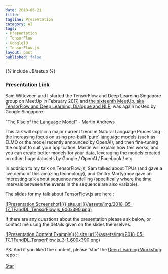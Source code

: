 ```yaml
---
date: 2018-06-21
title: 
tagline: Presentation
category: AI
tags:
- Presentation
- TensorFlow
- GoogleIO
- TensorFlow.js
layout: post
published: false
---
```

{% include JB/setup %}



### Presentation Link

Sam Witteveen and I started the TensorFlow and Deep Learning Singapore group on MeetUp in February 2017,
and [the sixteenth MeetUp, aka TensorFlow and Deep Learning: Dialogue and NLP](https://www.meetup.com/TensorFlow-and-Deep-Learning-Singapore/events/251687521/),
was again hosted by Google Singapore.



"The Rise of the Language Model" - Martin Andrews

This talk will explain a major current trend in Natural Language Processing : the 
increasing focus on using pre-built 'pure' language models (such as ELMO or the model 
recently announced by OpenAI), and then fine-tuning the output to suit your 
application. Martin will explain how this works, and you can create better models for your data, 
leveraging the models created on other, huge datasets by Google / OpenAI / Facebook / etc.



In addition to my talk on TensorFlow.js, Sam talked about TPUs (and gave a live demo of this amazing technology), and
Dmitry Martyanov gave an interesting talk about sequence modelling (specifically where the time intervals between
the events in the sequence are also variable).

The slides for my talk about TensorFlow.js are here :

<a href="http://redcatlabs.com/2018-05-17_TFandDL_TensorFlow.js/" target="_blank">
![Presentation Screenshot]({{ site.url }}/assets/img/2018-05-17_TFandDL_TensorFlow.js_600x390.png)
</a>

If there are any questions about the presentation please ask below, 
or contact me using the details given on the slides themselves.

<a href="http://redcatlabs.com/2018-05-17_TFandDL_TensorFlow.js/#/3/1" target="_blank">
![Presentation Content Example]({{ site.url }}/assets/img/2018-05-17_TFandDL_TensorFlow.js_3-1_600x390.png)
</a>



PS:  And if you liked the content, please 'star' the <a href="https://github.com/mdda/deep-learning-workshop" target="_blank">Deep Learning Workshop</a> repo ::
<!-- From :: https://buttons.github.io/ -->
<!-- Place this tag where you want the button to render. -->
<span style="position:relative;top:5px;">
<a aria-label="Star mdda/deep-learning-workshop on GitHub" data-count-aria-label="# stargazers on GitHub" data-count-api="/repos/mdda/deep-learning-workshop#stargazers_count" data-count-href="/mdda/deep-learning-workshop/stargazers" data-icon="octicon-star" href="https://github.com/mdda/deep-learning-workshop" class="github-button">Star</a>
<!-- Place this tag right after the last button or just before your close body tag. -->
<script async defer id="github-bjs" src="https://buttons.github.io/buttons.js"></script>
</span>

